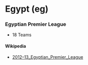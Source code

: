 # Egypt (eg)

### Egyptian Premier League

- 18 Teams

#### Wikipedia

- [2012–13_Egyptian_Premier_League](http://en.wikipedia.org/wiki/2012–13_Egyptian_Premier_League)
